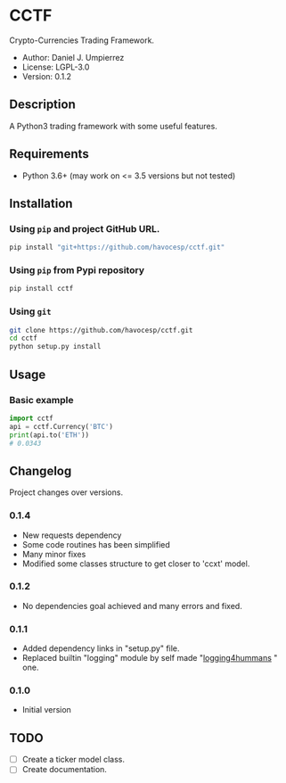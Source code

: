 # CCTF

Crypto-Currencies Trading Framework.

 - Author: Daniel J. Umpierrez
 - License: LGPL-3.0
 - Version: 0.1.2

## Description

A Python3 trading framework with some useful features.


## Requirements

- Python 3.6+ (may work on <= 3.5 versions but not tested)

## Installation

### Using `pip` and project **GitHub** URL.

```sh
pip install "git+https://github.com/havocesp/cctf.git"
```

### Using `pip` from Pypi repository

```sh
pip install cctf
```

### Using `git`

```sh
git clone https://github.com/havocesp/cctf.git
cd cctf
python setup.py install
```

## Usage

### Basic example

```python
import cctf
api = cctf.Currency('BTC')
print(api.to('ETH'))
# 0.0343
```

## Changelog

Project changes over versions.

### 0.1.4

 - New requests dependency
 - Some code routines has been simplified
 - Many minor fixes
 - Modified some classes structure to get closer to 'ccxt' model.

### 0.1.2

 - No dependencies goal achieved and many errors and fixed.

### 0.1.1

- Added dependency links in "setup.py" file.
- Replaced builtin "logging" module by self made
"[logging4hummans](https://github.com/havocesp/logging4hummans) " one.

### 0.1.0

- Initial version

## TODO

- [ ] Create a ticker model class.
- [ ] Create documentation.
